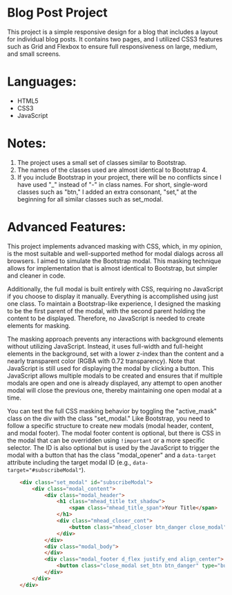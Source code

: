 # Blog Post Project

This project is a simple responsive design for a blog that includes a layout for individual blog posts. It contains two pages, and I utilized CSS3 features such as Grid and Flexbox to ensure full responsiveness on large, medium, and small screens.

# Languages:
* HTML5
* CSS3
* JavaScript

# Notes:
1. The project uses a small set of classes similar to Bootstrap.
2. The names of the classes used are almost identical to Bootstrap 4.
3. If you include Bootstrap in your project, there will be no conflicts since I have used "_" instead of "-" in class names. For short, single-word classes such as "btn," I added an extra consonant, "set," at the beginning for all similar classes such as set_modal.

# Advanced Features:
This project implements advanced masking with CSS, which, in my opinion, is the most suitable and well-supported method for modal dialogs across all browsers. I aimed to simulate the Bootstrap modal. This masking technique allows for implementation that is almost identical to Bootstrap, but simpler and cleaner in code.

Additionally, the full modal is built entirely with CSS, requiring no JavaScript if you choose to display it manually. Everything is accomplished using just one class. To maintain a Bootstrap-like experience, I designed the masking to be the first parent of the modal, with the second parent holding the content to be displayed. Therefore, no JavaScript is needed to create elements for masking.

The masking approach prevents any interactions with background elements without utilizing JavaScript. Instead, it uses full-width and full-height elements in the background, set with a lower z-index than the content and a nearly transparent color (RGBA with 0.72 transparency). Note that JavaScript is still used for displaying the modal by clicking a button. This JavaScript allows multiple modals to be created and ensures that if multiple modals are open and one is already displayed, any attempt to open another modal will close the previous one, thereby maintaining one open modal at a time.

You can test the full CSS masking behavior by toggling the "active_mask" class on the div with the class "set_modal." Like Bootstrap, you need to follow a specific structure to create new modals (modal header, content, and modal footer). The modal footer content is optional, but there is CSS in the modal that can be overridden using `!important` or a more specific selector. The ID is also optional but is used by the JavaScript to trigger the modal with a button that has the class "modal_opener" and a `data-target` attribute including the target modal ID (e.g., `data-target="#subscribeModal"`).


```html
    <div class="set_modal" id="subscribeModal">
        <div class="modal_content">
            <div class="modal_header">
                <h1 class="mhead_title txt_shadow">
                    <span class="mhead_title_span">Your Title</span>
                </h1>
                <div class="mhead_closer_cont">
                    <button class="mhead_closer btn_danger close_modal"><i class="fa fa-close"></i></button>
                </div>
            </div>
            <div class="modal_body">
            </div>
            <div class="modal_footer d_flex justify_end align_center">
                <button class="close_modal set_btn btn_danger" type="button">Cancel</button>
            </div>
        </div>
    </div>
```

